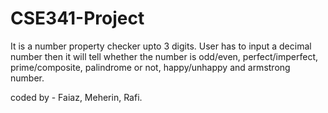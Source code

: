 # CSE341-Project
It is a number property checker upto 3 digits.
User has to input a decimal number then it will tell whether the number is odd/even, perfect/imperfect, prime/composite, palindrome or not, happy/unhappy and armstrong number.

coded by - Faiaz, Meherin, Rafi.
